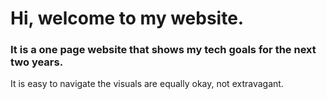 # Hi, welcome to my website.

### It is a one page website that shows my tech goals for the next two years.
It is easy to navigate the visuals are equally okay, not extravagant.